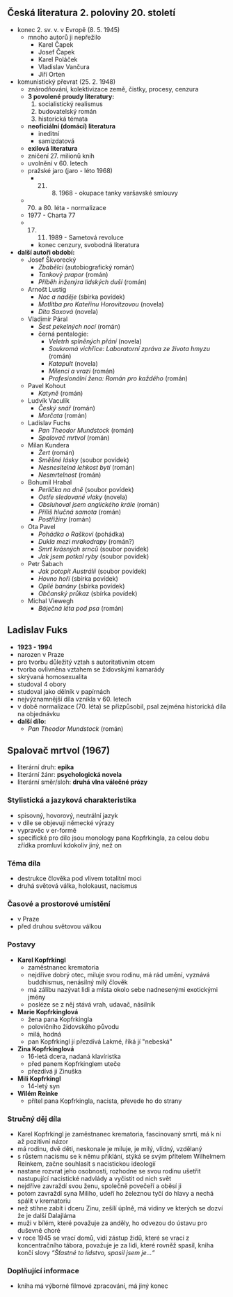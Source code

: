 ## Česká literatura 2. poloviny 20. století
- konec 2. sv. v. v Evropě (8. 5. 1945)
	- mnoho autorů ji nepřežilo
		- Karel Čapek
		- Josef Čapek
		- Karel Poláček
		- Vladislav Vančura
		- Jiří Orten
- komunistický převrat (25. 2. 1948)
	- znárodňování, kolektivizace země, čistky, procesy, cenzura
	- **3 povolené proudy literatury:**
		1. socialistický realismus
		2. budovatelský román
		3. historická témata
	- **neoficiální (domácí) literatura**
		- ineditní
		- samizdatová
	- **exilová literatura**
	- zničení 27. milionů knih
	- uvolnění v 60. letech
	- pražské jaro (jaro - léto 1968)
		- 21. 8. 1968 - okupace tanky varšavské smlouvy
	- 70. a 80. léta - normalizace
	- 1977 - Charta 77
	- 17. 11. 1989 - Sametová revoluce
		- konec cenzury, svobodná literatura
- **další autoři období:**
	- Josef Škvorecký
		- *Zbabělci* (autobiografický román)
		- *Tankový prapor* (román)
		- *Příběh inženýra lidských duší* (román)
	- Arnošt Lustig
		- *Noc a naděje* (sbírka povídek)
		- *Motlitba pro Kateřinu Horovitzovou* (novela)
		- *Dita Saxová* (novela)
	- Vladimír Páral
		- *Šest pekelných nocí* (román)
		- černá pentalogie:
			- *Veletrh splněných přání* (novela)
			- *Soukromá vichřice: Laboratorní zpráva ze života hmyzu* (román)
			- *Katapult* (novela)
			- *Milenci a vrazi* (román)
			- *Profesionální žena: Román pro každého* (román)
	- Pavel Kohout
		- *Katyně* (román)
	- Ludvík Vaculík
		- *Český snář* (román)
		- *Morčata* (román)
	- Ladislav Fuchs
		- *Pan Theodor Mundstock* (román)
		- *Spalovač mrtvol* (román)
	- Milan Kundera
		- *Žert* (román)
		- *Směšné lásky* (soubor povídek)
		- *Nesnesitelná lehkost bytí* (román)
		- *Nesmrtelnost* (román)
	- Bohumil Hrabal
		- *Perlička na dně* (soubor povídek)
		- *Ostře sledované vlaky* (novela)
		- *Obsluhoval jsem anglického krále* (román)
		- *Příliš hlučná samota* (román)
		- *Postřižiny* (román)
	- Ota Pavel
		- *Pohádka o Raškovi* (pohádka)
		- *Dukla mezi mrakodrapy* (román?)
		- *Smrt krásných srnců* (soubor povídek)
		- *Jak jsem potkal ryby* (soubor povídek)
	- Petr Šabach
		- *Jak potopit Austrálii* (soubor povídek)
		- *Hovno hoří* (sbírka povídek)
		- *Opilé banány* (sbírka povídek)
		- *Občanský průkaz* (sbírka povídek)
	- Michal Viewegh
		- *Báječná léta pod psa* (román)
## Ladislav Fuks
- **1923 - 1994**
- narozen v Praze
- pro tvorbu důležitý vztah s autoritativním otcem
- tvorba ovlivněna vztahem se židovskými kamarády
- skrývaná homosexualita
- studoval 4 obory
- studoval jako dělník v papírnách
- nejvýznamnější díla vznikla v 60. letech
- v době normalizace (70. léta) se přizpůsobil, psal zejména historická díla na objednávku
- **další dílo:**
	- *Pan Theodor Mundstock* (román)
## Spalovač mrtvol (1967)
- literární druh: **epika**
- literární žánr: **psychologická novela**
- literární směr/sloh: **druhá vlna válečné prózy**
### Stylistická a jazyková charakteristika
- spisovný, hovorový, neutrální jazyk
- v díle se objevují německé výrazy
- vypravěc v er-formě
- specifické pro dílo jsou monology pana Kopfrkingla, za celou dobu zřídka promluví kdokoliv jiný, než on
### Téma díla
- destrukce člověka pod vlivem totalitní moci
- druhá světová válka, holokaust, nacismus
### Časové a prostorové umístění
- v Praze
- před druhou světovou válkou
### Postavy
- **Karel Kopfrkingl**
	- zaměstnanec krematoria
	- nejdříve dobrý otec, miluje svou rodinu, má rád umění, vyznává buddhismus, nenásilný milý člověk
	- má zálibu nazývat lidi a místa okolo sebe nadnesenými exotickými jmény
	- posléze se z něj stává vrah, udavač, násilník
- **Marie Kopfrkinglová**
	- žena pana Kopfrkingla
	- polovičního židovského původu
	- milá, hodná
	- pan Kopfrkingl jí přezdívá Lakmé, říká jí "nebeská"
- **Zina Kopfrkinglová**
	- 16-letá dcera, nadaná klavíristka
	- před panem Kopfrkinglem uteče
	- přezdívá ji Zinuška
- **Mili Kopfrkingl**
	- 14-letý syn
- **Wilém Reinke**
	- přítel pana Kopfrkingla, nacista, převede ho do strany
### Stručný děj díla
- Karel Kopfrkingl je zaměstnanec krematoria, fascinovaný smrtí, má k ní až pozitivní názor
- má rodinu, dvě děti, neskonale je miluje, je milý, vlídný, vzdělaný
- s růstem nacismu se k němu přiklání, stýká se svým přítelem Wilhelmem Reinkem, začne souhlasit s nacistickou ideologií
- nastane rozvrat jeho osobnosti, rozhodne se svou rodinu ušetřit nastupující nacistické nadvlády a vyčistit od nich svět 
- nejdříve zavraždí svou ženu, společně povečeří a oběsí ji
- potom zavraždí syna Miliho, udeří ho železnou tyčí do hlavy a nechá spálit v krematoriu
- než stihne zabít i dceru Zinu, zešílí úplně, má vidiny ve kterých se dozví že je další Dalajláma
- muži v bílém, které považuje za anděly, ho odvezou do ústavu pro duševně choré
- v roce 1945 se vrací domů, vidí zástup židů, které se vrací z koncentračního tábora, považuje je za lidi, které rovněž spasil, kniha končí slovy *“Šťastné to lidstvo, spasil jsem je…“*
### Doplňující informace
- kniha má výborné filmové zpracování, má jiný konec
